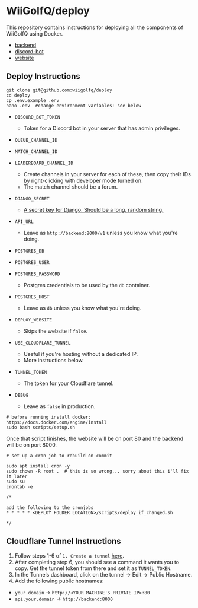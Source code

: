 # WiiGolfQ/deploy

This repository contains instructions for deploying all the components of WiiGolfQ using Docker.

- [backend](https://github.com/WiiGolfQ/backend)
- [discord-bot](https://github.com/WiiGolfQ/discord-bot)
- [website](https://github.com/WiiGolfQ/website)

## Deploy Instructions

```
git clone git@github.com:wiigolfq/deploy
cd deploy
cp .env.example .env
nano .env  #change environment variables: see below
```


- `DISCORD_BOT_TOKEN`
  - Token for a Discord bot in your server that has admin privileges.
- `QUEUE_CHANNEL_ID`
- `MATCH_CHANNEL_ID`
- `LEADERBOARD_CHANNEL_ID`
  - Create channels in your server for each of these, then copy their IDs by right-clicking with developer mode turned on.
  - The match channel should be a forum.
    
- `DJANGO_SECRET`
  - [A secret key for Django. Should be a long, random string.](https://docs.djangoproject.com/en/2.2/ref/settings/#std:setting-SECRET_KEY)
- `API_URL`
  - Leave as `http://backend:8000/v1` unless you know what you're doing.
- `POSTGRES_DB`
- `POSTGRES_USER`
- `POSTGRES_PASSWORD`
  - Postgres credentials to be used by the `db` container.
- `POSTGRES_HOST`
  - Leave as `db` unless you know what you're doing.
    
- `DEPLOY_WEBSITE`
  - Skips the website if `false`.
    
- `USE_CLOUDFLARE_TUNNEL`
  - Useful if you're hosting without a dedicated IP.
  - More instructions below.

- `TUNNEL_TOKEN`
  - The token for your Cloudflare tunnel.
     
- `DEBUG`
  - Leave as `false` in production.
 
 
```
# before running install docker: https://docs.docker.com/engine/install
sudo bash scripts/setup.sh
```

Once that script finishes, the website will be on port 80 and the backend will be on port 8000.

```
# set up a cron job to rebuild on commit

sudo apt install cron -y
sudo chown -R root .  # this is so wrong... sorry about this i'll fix it later
sudo su
crontab -e

/*

add the following to the cronjobs
* * * * * <DEPLOY FOLDER LOCATION>/scripts/deploy_if_changed.sh

*/
```

## Cloudflare Tunnel Instructions
1. Follow steps 1-6 of `1. Create a tunnel` [here](https://developers.cloudflare.com/cloudflare-one/connections/connect-networks/get-started/create-remote-tunnel#1-create-a-tunnel).
2. After completing step 6, you should see a command it wants you to copy. Get the tunnel token from there and set it as `TUNNEL_TOKEN`.
3. In the Tunnels dashboard, click on the tunnel -> Edit -> Public Hostname.
4. Add the following public hostnames:
  - `your.domain` -> `http://<YOUR MACHINE'S PRIVATE IP>:80`
  - `api.your.domain` -> `http://backend:8000`


